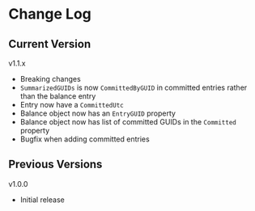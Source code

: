# Change Log

## Current Version

v1.1.x

- Breaking changes
- ```SummarizedGUIDs``` is now ```CommittedByGUID``` in committed entries rather than the balance entry
- Entry now have a ```CommittedUtc```
- Balance object now has an ```EntryGUID``` property
- Balance object now has list of committed GUIDs in the ```Committed``` property
- Bugfix when adding committed entries

## Previous Versions

v1.0.0

- Initial release
